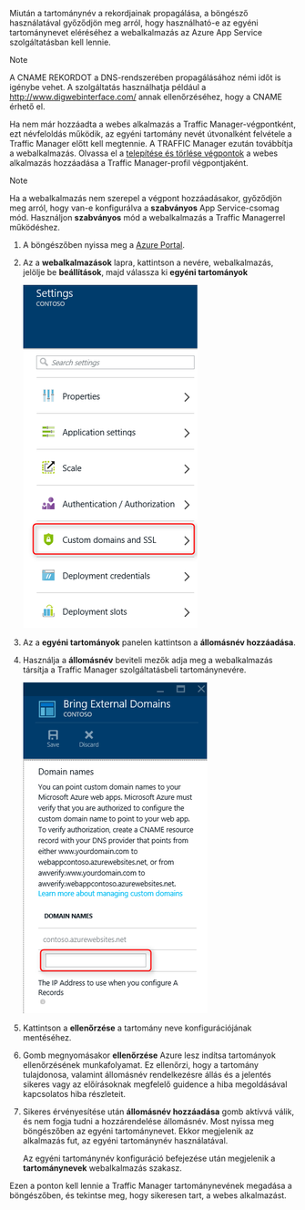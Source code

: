 Miután a tartománynév a rekordjainak propagálása, a böngésző használatával győződjön meg arról, hogy használható-e az egyéni tartománynevet eléréséhez a webalkalmazás az Azure App Service szolgáltatásban kell lennie.

> [!NOTE]
> A CNAME REKORDOT a DNS-rendszerében propagálásához némi időt is igénybe vehet. A szolgáltatás használhatja például a <a href="http://www.digwebinterface.com/">http://www.digwebinterface.com/</a> annak ellenőrzéséhez, hogy a CNAME érhető el.
> 
> 

Ha nem már hozzáadta a webes alkalmazás a Traffic Manager-végpontként, ezt névfeloldás működik, az egyéni tartomány nevét útvonalként felvétele a Traffic Manager előtt kell megtennie. A TRAFFIC Manager ezután továbbítja a webalkalmazás. Olvassa el a [telepítése és törlése végpontok](../articles/traffic-manager/traffic-manager-endpoints.md) a webes alkalmazás hozzáadása a Traffic Manager-profil végpontjaként.

> [!NOTE]
> Ha a webalkalmazás nem szerepel a végpont hozzáadásakor, győződjön meg arról, hogy van-e konfigurálva a **szabványos** App Service-csomag mód. Használjon **szabványos** mód a webalkalmazás a Traffic Managerrel működéshez.
> 
> 

1. A böngészőben nyissa meg a [Azure Portal](https://portal.azure.com).
2. Az a **webalkalmazások** lapra, kattintson a nevére, webalkalmazás, jelölje be **beállítások**, majd válassza ki **egyéni tartományok**
   
    ![](./media/custom-dns-web-site/dncmntask-cname-6.png)
3. Az a **egyéni tartományok** panelen kattintson a **állomásnév hozzáadása**.
4. Használja a **állomásnév** beviteli mezők adja meg a webalkalmazás társítja a Traffic Manager szolgáltatásbeli tartománynevére.
   
    ![](./media/custom-dns-web-site/dncmntask-cname-8.png)
5. Kattintson a **ellenőrzése** a tartomány neve konfigurációjának mentéséhez.
6. Gomb megnyomásakor **ellenőrzése** Azure lesz indítsa tartományok ellenőrzésének munkafolyamat. Ez ellenőrzi, hogy a tartomány tulajdonosa, valamint állomásnév rendelkezésre állás és a jelentés sikeres vagy az előírásoknak megfelelő guidence a hiba megoldásával kapcsolatos hiba részleteit.    
7. Sikeres érvényesítése után **állomásnév hozzáadása** gomb aktívvá válik, és nem fogja tudni a hozzárendelése állomásnév. Most nyissa meg böngészőben az egyéni tartománynevet. Ekkor megjelenik az alkalmazás fut, az egyéni tartománynév használatával. 
   
   Az egyéni tartománynév konfiguráció befejezése után megjelenik a **tartománynevek** webalkalmazás szakasz.

Ezen a ponton kell lennie a Traffic Manager tartománynevének megadása a böngészőben, és tekintse meg, hogy sikeresen tart, a webes alkalmazást.

